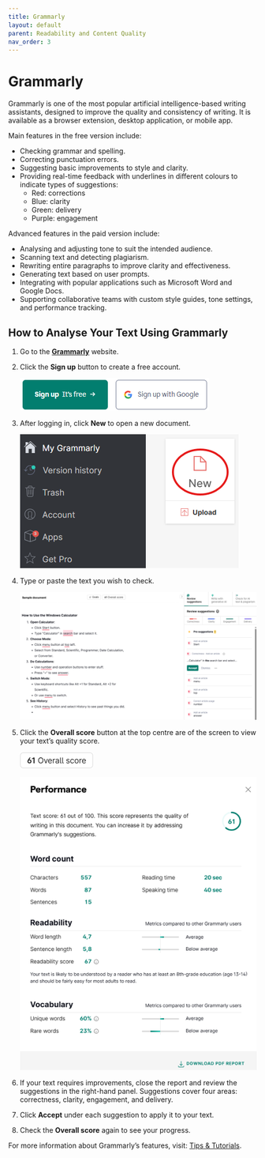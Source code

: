```yaml
---
title: Grammarly
layout: default
parent: Readability and Content Quality
nav_order: 3
---
```


# Grammarly

Grammarly is one of the most popular artificial intelligence-based writing assistants, designed to improve the quality and consistency of writing. It is available as a browser extension, desktop application, or mobile app.

Main features in the free version include:

*  Checking grammar and spelling.
*  Correcting punctuation errors. 
*  Suggesting basic improvements to style and clarity.
*  Providing real-time feedback with underlines in different colours to indicate types of suggestions: 
   *  Red: corrections
   *  Blue: clarity
   *  Green: delivery
   *  Purple: engagement

Advanced features in the paid version include: 

*  Analysing and adjusting tone to suit the intended audience.
*  Scanning text and detecting plagiarism. 
*  Rewriting entire paragraphs to improve clarity and effectiveness.
*  Generating text based on user prompts.
*  Integrating with popular applications such as Microsoft Word and Google Docs.
*  Supporting collaborative teams with custom style guides, tone settings, and performance tracking.

## How to Analyse Your Text Using Grammarly

1. Go to the [**Grammarly**](https://app.grammarly.com/) website.
2. Click the **Sign up** button to create a free account. 
 
   [![grammarlysignup](../images/grammarlysignup.png "An interface showing the option to sign up by creating a free account or with an existing Google account.")](../images/grammarlysignup.png)

3. After logging in, click **New** to open a new document.
   
   [![grammarlynew](../images/grammarlynew.png "A sidebar menu with options including Version history, Trash, Account, Apps, and Get Pro; New document and Upload buttons are shown on the right.")](../images/grammarlynew.png)

4. Type or paste the text you wish to check.
   
   [![grammarlysample](../images/grammarlysample.png "A screenshot of a document explaining how to use the Windows Calculator, with step-by-step instructions and editing suggestions visible on the right side.")](../images/grammarlysample.png)

5. Click the **Overall score** button at the top centre are of the screen to view your text’s quality score.
   
   [![grammarlyscore](../images/grammarlyscore.png "A rectangular box displaying the text 61 Overall score in bold black font on a white background.")](../images/grammarlyscore.png)

   [![grammarlyreport](../images/grammarlyreport.png "A Grammarly performance report shows a text score of 61/100, word count (557 words), readability score (67), unique words (60%), rare words (23%), and average reading and speaking times. A Download PDF Report button is at the bottom.")](../images/grammarlyreport.png)

6. If your text requires improvements, close the report and review the suggestions in the right-hand panel. Suggestions cover four areas: correctness, clarity, engagement, and delivery.
7. Click **Accept** under each suggestion to apply it to your text.
8. Check the **Overall score** again to see your progress.

For more information about Grammarly’s features, visit: [Tips & Tutorials](https://support.grammarly.com/hc/en-us/categories/115000018631-Tips-Tutorials).
